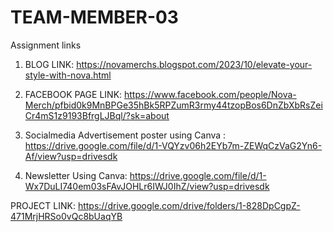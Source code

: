 # TEAM-MEMBER-03

Assignment links 

1) BLOG LINK: https://novamerchs.blogspot.com/2023/10/elevate-your-style-with-nova.html

2) FACEBOOK PAGE LINK: https://www.facebook.com/people/Nova-Merch/pfbid0k9MnBPGe35hBk5RPZumR3rmy44tzopBos6DnZbXbRsZeiCr4mS1z9193BfrgLJBql/?sk=about

3) Socialmedia Advertisement poster using Canva : https://drive.google.com/file/d/1-VQYzv06h2EYb7m-ZEWqCzVaG2Yn6-Af/view?usp=drivesdk

4) Newsletter Using Canva: https://drive.google.com/file/d/1-Wx7DuLI740em03sFAvJOHLr6IWJ0IhZ/view?usp=drivesdk

PROJECT LINK:
https://drive.google.com/drive/folders/1-828DpCgpZ-471MrjHRSo0vQc8bUaqYB
